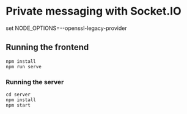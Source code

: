 # Private messaging with Socket.IO


set NODE_OPTIONS=--openssl-legacy-provider

## Running the frontend

```
npm install
npm run serve
```

### Running the server

```
cd server
npm install
npm start
```
